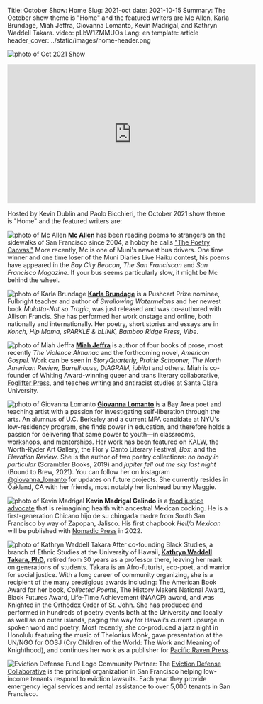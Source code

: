 Title: October Show: Home
Slug: 2021-oct
date: 2021-10-15
Summary: The October show theme is "Home" and the featured writers are Mc Allen, Karla Brundage, Miah Jeffra, Giovanna Lomanto, Kevin Madrigal, and Kathryn Waddell Takara.
video: pLbW1ZMMUOs
Lang: en
template: article
header_cover: ../static/images/home-header.png


![photo of Oct 2021 Show](../static/images/10-29-show.png)

<iframe width="560" height="315" src="https://www.youtube.com/embed/pLbW1ZMMUOs" title="YouTube video player" frameborder="0" allow="accelerometer; autoplay; clipboard-write; encrypted-media; gyroscope; picture-in-picture" allowfullscreen></iframe>

Hosted by Kevin Dublin and Paolo Bicchieri, the October 2021 show theme is "Home" and the featured writers are:


![photo of Mc Allen](../static/images/mc-allen.jpg)
[**Mc Allen**](https://www.mc-allen.com/) has been reading poems to strangers on the sidewalks of San Francisco since 2004, a hobby he calls ["The Poetry Canvas."](https://www.mc-allen.com/poetry-canvas) More recently, Mc is one of Muni's newest bus drivers. One time winner and one time loser of the Muni Diaries Live Haiku contest, his poems have appeared in the *Bay City Beacon, The San Franciscan* and *San Francisco Magazine*. If your bus seems particularly slow, it might be Mc behind the wheel.

![photo of Karla Brundage](../static/images/karla-brundage.jpg)
[**Karla Brundage**](https://www.karlabrundage.com/) is a Pushcart Prize nominee, Fulbright teacher and author of *Swallowing Watermelons* and her newest book *Mulatta-Not so Tragic*, was just released and was co-authored with Allison Francis. She has performed her work onstage and online, both nationally and internationally. Her poetry, short stories and essays are in *Konch, Hip Mama, sPARKLE & bLINK, Bamboo Ridge Press, Vibe*.

![photo of Miah Jeffra](../static/images/miah-jeffra.png)
[**Miah Jeffra**](https://www.miahjeffra.com) is author of four books of prose, most recently *The Violence Almanac* and the forthcoming novel, *American Gospel.* Work can be seen in *StoryQuarterly, Prairie Schooner, The North American Review, Barrelhouse, DIAGRAM, jubilat* and others. Miah is co-founder of Whiting Award-winning queer and trans literary collaborative, [Foglifter Press](https://foglifterjournal.com/), and teaches writing and antiracist studies at Santa Clara University.

![photo of Giovanna Lomanto](../static/images/giovanna-lomanto.jpg)
[**Giovanna Lomanto**](https://linktr.ee/giovanna_lomanto) is a Bay Area poet and teaching artist with a passion for investigating self-liberation through the arts. An alumnus of U.C. Berkeley and a current MFA candidate at NYU's low-residency program, she finds power in education, and therefore holds a passion for delivering that same power to youth—in classrooms, workshops, and mentorships. Her work has been featured on KALW, the Worth-Ryder Art Gallery, the Flor y Canto Literary Festival, *Box*, and the *Elevation Review*. She is the author of two poetry collections: *no body in particular* (Scrambler Books, 2019) and *jupiter fell out the sky last night* (Bound to Brew, 2021). You can follow her on Instagram [@giovanna_lomanto](https://www.instagram.com/giovanna_lomanto/) for updates on future projects. She currently resides in Oakland, CA with her friends, most notably her lionhead bunny Maggie.

![photo of Kevin Madrigal](../static/images/kevin-madrigal.png)
**Kevin Madrigal Galindo** is a [food justice advocate](https://farminghope.org/) that is reimagining health with ancestral Mexican cooking. He is a first-generation Chicano hijo de su chingada madre from South San Francisco by way of Zapopan, Jalisco. His first chapbook *Hell/a Mexican* will be published with [Nomadic Press](https://www.nomadicpress.org/store) in 2022.

![photo of Kathryn Waddell Takara](../static/images/kathryn-takara.jpg)
After co-founding Black Studies, a branch of Ethnic Studies at the University of Hawaii, **[Kathryn Waddell Takara, PhD](https://en.wikipedia.org/wiki/Kathryn_Waddell_Takara)**, retired from 30 years as a professor there, leaving her mark on generations of students. Takara is an Afro-futurist, eco-poet, and warrior for social justice. With a long career of community organizing, she is a recipient of the many prestigious awards including: The American Book Award for her book, *Collected Poems*, The History Makers National Award, Black Futures Award, Life-Time Achievement (NAACP) award, and was Knighted in the Orthodox Order of St. John. She has produced and performed in hundreds of poetry events both at the University and locally as well as on outer islands, paging the way for Hawaii’s current upsurge in spoken word and poetry, Most recently, she co-produced a jazz night in Honolulu featuring the music of Thelonius Monk, gave presentation at the UN/NGO for OOSJ (Cry Children of the World: The Work and Meaning of Knighthood), and continues her work as a publisher for [Pacific Raven Press](https://pacificravenpress.co/).

![Eviction Defense Fund Logo](../static/images/edc-logo.png)
Community Partner: The [Eviction Defense Collaborative](https://evictiondefense.org/) is the principal organization in San Francisco helping low-income tenants respond to eviction lawsuits. Each year they provide emergency legal services and rental assistance to over 5,000 tenants in San Francisco.


